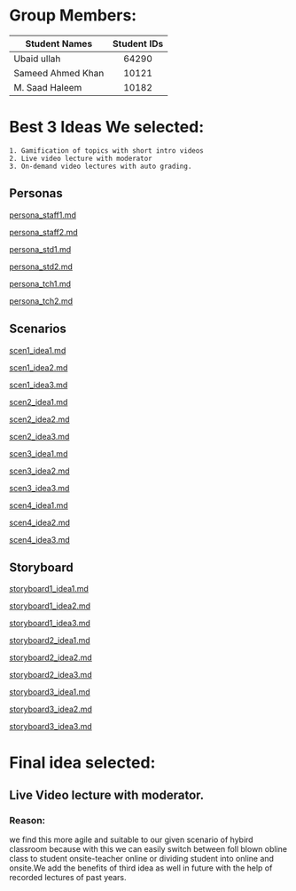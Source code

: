 # Group Members:

| Student Names        | Student IDs   | 
| -------------------- |:-------------:|
| Ubaid ullah          | 64290         | 
| Sameed Ahmed Khan    | 10121         |   
| M. Saad Haleem       | 10182         |    


# Best 3 Ideas We selected:
    1. Gamification of topics with short intro videos
    2. Live video lecture with moderator
    3. On-demand video lectures with auto grading.
    
 ## Personas
    
[persona_staff1.md](https://github.com/MuhammadSaadHaleem/HCI166_Fall2021/blob/main/02-NarrowingDown/persona_staff1.md)

[persona_staff2.md](https://github.com/MuhammadSaadHaleem/HCI166_Fall2021/blob/main/02-NarrowingDown/persona_staff2.md)

[persona_std1.md](https://github.com/MuhammadSaadHaleem/HCI166_Fall2021/blob/main/02-NarrowingDown/persona_std1.md)

[persona_std2.md](https://github.com/MuhammadSaadHaleem/HCI166_Fall2021/blob/main/02-NarrowingDown/persona_std2.md)

[persona_tch1.md](https://github.com/MuhammadSaadHaleem/HCI166_Fall2021/blob/main/02-NarrowingDown/persona_tch1.md)

[persona_tch2.md](https://github.com/MuhammadSaadHaleem/HCI166_Fall2021/blob/main/02-NarrowingDown/persona_tch2.md)

## Scenarios

[scen1_idea1.md](https://github.com/MuhammadSaadHaleem/HCI166_Fall2021/blob/main/02-NarrowingDown/scen1_idea1.md)

[scen1_idea2.md](https://github.com/MuhammadSaadHaleem/HCI166_Fall2021/blob/main/02-NarrowingDown/scen1_idea2.md)

[scen1_idea3.md](https://github.com/MuhammadSaadHaleem/HCI166_Fall2021/blob/main/02-NarrowingDown/scen1_idea2.md)

[scen2_idea1.md](https://github.com/MuhammadSaadHaleem/HCI166_Fall2021/blob/main/02-NarrowingDown/scen1_idea2.md)

[scen2_idea2.md](https://github.com/MuhammadSaadHaleem/HCI166_Fall2021/blob/main/02-NarrowingDown/scen1_idea2.md)

[scen2_idea3.md](https://github.com/MuhammadSaadHaleem/HCI166_Fall2021/blob/main/02-NarrowingDown/scen1_idea3.md)

[scen3_idea1.md](https://github.com/MuhammadSaadHaleem/HCI166_Fall2021/blob/main/02-NarrowingDown/scen3_idea1.md)

[scen3_idea2.md](https://github.com/MuhammadSaadHaleem/HCI166_Fall2021/blob/main/02-NarrowingDown/scen3_idea2.md)

[scen3_idea3.md](https://github.com/MuhammadSaadHaleem/HCI166_Fall2021/blob/main/02-NarrowingDown/scen3_idea3.md)

[scen4_idea1.md](https://github.com/MuhammadSaadHaleem/HCI166_Fall2021/blob/main/02-NarrowingDown/scen4_idea1.md)

[scen4_idea2.md](https://github.com/MuhammadSaadHaleem/HCI166_Fall2021/blob/main/02-NarrowingDown/scen4_idea2.md)

[scen4_idea3.md](https://github.com/MuhammadSaadHaleem/HCI166_Fall2021/blob/main/02-NarrowingDown/scen4_idea3.md)

## Storyboard

[storyboard1_idea1.md](https://github.com/MuhammadSaadHaleem/HCI166_Fall2021/blob/main/02-NarrowingDown/storyboard1_idea1.md)

[storyboard1_idea2.md](https://github.com/MuhammadSaadHaleem/HCI166_Fall2021/blob/main/02-NarrowingDown/storyboard1_idea2.md)

[storyboard1_idea3.md](https://github.com/MuhammadSaadHaleem/HCI166_Fall2021/blob/main/02-NarrowingDown/storyboard1_idea3.md)

[storyboard2_idea1.md](https://github.com/MuhammadSaadHaleem/HCI166_Fall2021/blob/main/02-NarrowingDown/storyboard2_idea1.md)

[storyboard2_idea2.md](https://github.com/MuhammadSaadHaleem/HCI166_Fall2021/blob/main/02-NarrowingDown/storyboard2_idea2.md)

[storyboard2_idea3.md](https://github.com/MuhammadSaadHaleem/HCI166_Fall2021/blob/main/02-NarrowingDown/storyboard2_idea3.md)

[storyboard3_idea1.md](https://github.com/MuhammadSaadHaleem/HCI166_Fall2021/blob/main/02-NarrowingDown/storyboard3_idea1.md)

[storyboard3_idea2.md](https://github.com/MuhammadSaadHaleem/HCI166_Fall2021/blob/main/02-NarrowingDown/storyboard3_idea2.md)

[storyboard3_idea3.md](https://github.com/MuhammadSaadHaleem/HCI166_Fall2021/blob/main/02-NarrowingDown/storyboard3_idea3.md)

# Final idea selected:
## Live Video lecture with moderator.
### Reason:
we find this more agile and suitable to our given scenario of hybird classroom because with this we can easily switch between foll blown obline class to student onsite-teacher online or dividing student into online and onsite.We add the benefits of third idea as well in future with the help of recorded lectures of past years.

